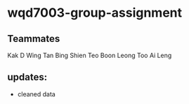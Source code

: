 # wqd7003-group-assignment

## Teammates
Kak D Wing
Tan Bing Shien
Teo Boon Leong
Too Ai Leng

## updates:
- cleaned data
